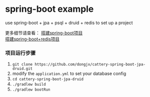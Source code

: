 # spring-boot example
use spring-boot + jpa + psql + druid + redis to set up a project    

更多细节请查看：
[搭建spring-boot项目](https://dongjx.github.io/2018/05/20/%E6%90%AD%E5%BB%BA-spring-boot-%E9%A1%B9%E7%9B%AE/)  
[搭建spring-boot+redis项目](https://dongjx.github.io/2018/05/21/spring-boot-redis-%E9%A1%B9%E7%9B%AE/)  

### 项目运行步骤
1. `git clone https://github.com/dongjx/cattery-spring-boot-jpa-druid.git`
2. modify the `application.yml` to set your database config
2. `cd cattery-spring-boot-jpa-druid`
3. `./gradlew build`
4. `./gradlew bootRun`
